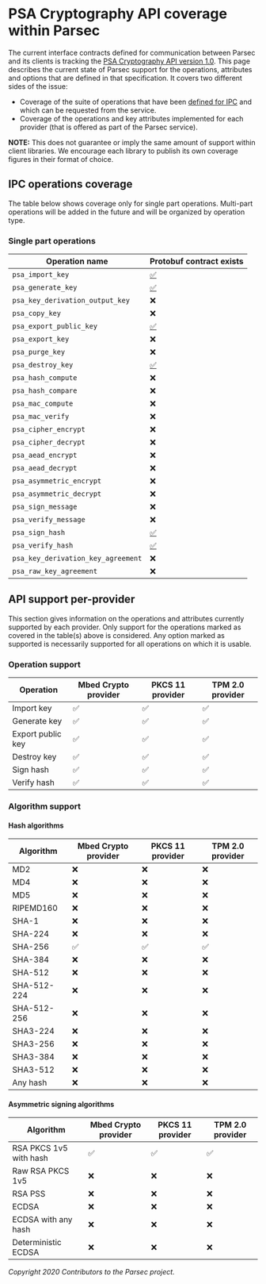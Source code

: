 # PSA Cryptography API coverage within Parsec

The current interface contracts defined for communication between Parsec and its clients is tracking
the [PSA Cryptography API version
1.0](https://developer.arm.com/architectures/security-architectures/platform-security-architecture/documentation).
This page describes the current state of Parsec support for the operations, attributes and options
that are defined in that specification. It covers two different sides of the issue:

- Coverage of the suite of operations that have been [defined for
   IPC](https://github.com/parallaxsecond/parsec-operations) and which can be requested from the
   service.
- Coverage of the operations and key attributes implemented for each provider (that is offered as
   part of the Parsec service).

**NOTE:** This does not guarantee or imply the same amount of support within client libraries. We
encourage each library to publish its own coverage figures in their format of choice.

## IPC operations coverage

The table below shows coverage only for single part operations. Multi-part operations will be added
in the future and will be organized by operation type.

### Single part operations

| Operation name                     | Protobuf contract exists                                                                                    |
|------------------------------------|-------------------------------------------------------------------------------------------------------------|
| `psa_import_key`                   | [✅](https://github.com/parallaxsecond/parsec-operations/blob/master/protobuf/psa_import_key.proto)        |
| `psa_generate_key`                 | [✅](https://github.com/parallaxsecond/parsec-operations/blob/master/protobuf/psa_generate_key.proto)      |
| `psa_key_derivation_output_key`    | ❌                                                                                                         |
| `psa_copy_key`                     | ❌                                                                                                         |
| `psa_export_public_key`            | [✅](https://github.com/parallaxsecond/parsec-operations/blob/master/protobuf/psa_export_public_key.proto) |
| `psa_export_key`                   | ❌                                                                                                         |
| `psa_purge_key`                    | ❌                                                                                                         |
| `psa_destroy_key`                  | [✅](https://github.com/parallaxsecond/parsec-operations/blob/master/protobuf/psa_destroy_key.proto)       |
| `psa_hash_compute`                 | ❌                                                                                                         |
| `psa_hash_compare`                 | ❌                                                                                                         |
| `psa_mac_compute`                  | ❌                                                                                                         |
| `psa_mac_verify`                   | ❌                                                                                                         |
| `psa_cipher_encrypt`               | ❌                                                                                                         |
| `psa_cipher_decrypt`               | ❌                                                                                                         |
| `psa_aead_encrypt`                 | ❌                                                                                                         |
| `psa_aead_decrypt`                 | ❌                                                                                                         |
| `psa_asymmetric_encrypt`           | ❌                                                                                                         |
| `psa_asymmetric_decrypt`           | ❌                                                                                                         |
| `psa_sign_message`                 | ❌                                                                                                         |
| `psa_verify_message`               | ❌                                                                                                         |
| `psa_sign_hash`                    | [✅](https://github.com/parallaxsecond/parsec-operations/blob/master/protobuf/psa_sign_hash.proto)         |
| `psa_verify_hash`                  | [✅](https://github.com/parallaxsecond/parsec-operations/blob/master/protobuf/psa_verify_hash.proto)       |
| `psa_key_derivation_key_agreement` | ❌                                                                                                         |
| `psa_raw_key_agreement`            | ❌                                                                                                         |

## API support per-provider

This section gives information on the operations and attributes currently supported by each
provider. Only support for the operations marked as covered in the table(s) above is considered. Any
option marked as supported is necessarily supported for all operations on which it is usable.

### Operation support

| Operation         | Mbed Crypto provider | PKCS 11 provider | TPM 2.0 provider |
|-------------------|----------------------|------------------|------------------|
| Import key        | ✅                  | ✅              | ✅              |
| Generate key      | ✅                  | ✅              | ✅              |
| Export public key | ✅                  | ✅              | ✅              |
| Destroy key       | ✅                  | ✅              | ✅              |
| Sign hash         | ✅                  | ✅              | ✅              |
| Verify hash       | ✅                  | ✅              | ✅              |

### Algorithm support

#### Hash algorithms

| Algorithm   | Mbed Crypto provider | PKCS 11 provider | TPM 2.0 provider |
|-------------|----------------------|------------------|------------------|
| MD2         | ❌                  | ❌              | ❌              |
| MD4         | ❌                  | ❌              | ❌              |
| MD5         | ❌                  | ❌              | ❌              |
| RIPEMD160   | ❌                  | ❌              | ❌              |
| SHA-1       | ❌                  | ❌              | ❌              |
| SHA-224     | ❌                  | ❌              | ❌              |
| SHA-256     | ✅                  | ✅              | ✅              |
| SHA-384     | ❌                  | ❌              | ❌              |
| SHA-512     | ❌                  | ❌              | ❌              |
| SHA-512-224 | ❌                  | ❌              | ❌              |
| SHA-512-256 | ❌                  | ❌              | ❌              |
| SHA3-224    | ❌                  | ❌              | ❌              |
| SHA3-256    | ❌                  | ❌              | ❌              |
| SHA3-384    | ❌                  | ❌              | ❌              |
| SHA3-512    | ❌                  | ❌              | ❌              |
| Any hash    | ❌                  | ❌              | ❌              |

#### Asymmetric signing algorithms

| Algorithm              | Mbed Crypto provider | PKCS 11 provider | TPM 2.0 provider |
|------------------------|----------------------|------------------|------------------|
| RSA PKCS 1v5 with hash | ✅                  | ✅              | ✅              |
| Raw RSA PKCS 1v5       | ❌                  | ❌              | ❌              |
| RSA PSS                | ❌                  | ❌              | ❌              |
| ECDSA                  | ❌                  | ❌              | ❌              |
| ECDSA with any hash    | ❌                  | ❌              | ❌              |
| Deterministic ECDSA    | ❌                  | ❌              | ❌              |

*Copyright 2020 Contributors to the Parsec project.*
